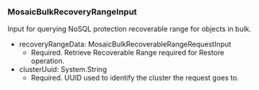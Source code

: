 ### MosaicBulkRecoveryRangeInput
Input for querying NoSQL protection recoverable range for objects in bulk.

- recoveryRangeData: MosaicBulkRecoverableRangeRequestInput
  - Required. Retrieve Recoverable Range required for Restore operation.
- clusterUuid: System.String
  - Required. UUID used to identify the cluster the request goes to.

